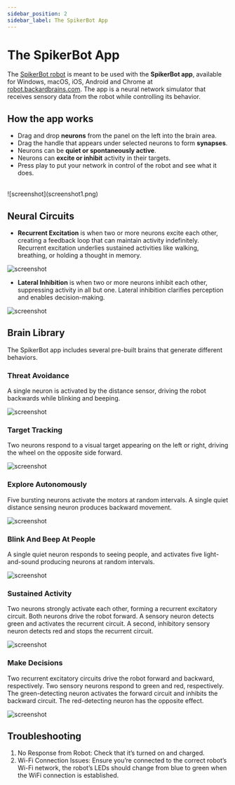 ```yaml
---
sidebar_position: 2
sidebar_label: The SpikerBot App
---
```

# The SpikerBot App #
The [SpikerBot robot](https://docs.backyardbrains.com/Engineering/SpikerBot/) is meant to be used with the **SpikerBot app**, available for Windows, macOS, iOS, Android and Chrome at [robot.backardbrains.com](https://robot.backyardbrains.com). The app is a neural network simulator that receives sensory data from the robot while controlling its behavior.

## How the app works ##
- Drag and drop **neurons** from the panel on the left into the brain area.
- Drag the handle that appears under selected neurons to form **synapses**.
- Neurons can be **quiet or spontaneously active**.
- Neurons can **excite or inhibit** activity in their targets.
- Press play to put your network in control of the robot and see what it does.
<br />
![screenshot](screenshot1.png)

## Neural Circuits ##
- **Recurrent Excitation** is when two or more neurons excite each other, creating a feedback loop that can maintain activity indefinitely. Recurrent excitation underlies sustained activities like walking, breathing, or holding a thought in memory.

![screenshot](circuit1.png)

- **Lateral Inhibition** is when two or more neurons inhibit each other, suppressing activity in all but one. Lateral inhibition clarifies perception and enables decision-making.

![screenshot](circuit2.png)

## Brain Library ##
The SpikerBot app includes several pre-built brains that generate different behaviors.

### Threat Avoidance ###
A single neuron is activated by the distance sensor, driving the robot backwards while blinking and beeping.

![screenshot](brain1.png)

### Target Tracking ###
Two neurons respond to a visual target appearing on the left or right, driving the wheel on the opposite side forward.

![screenshot](brain2.png)

### Explore Autonomously ###
Five bursting neurons activate the motors at random intervals. A single quiet distance sensing neuron produces backward movement.

![screenshot](brain3.png)

### Blink And Beep At People ###
A single quiet neuron responds to seeing people, and activates five light-and-sound producing neurons at random intervals.

![screenshot](brain4.png)

### Sustained Activity ###
Two neurons strongly activate each other, forming a recurrent excitatory circuit. Both neurons drive the robot forward. A sensory neuron detects green and activates the recurrent circuit. A second, inhibitory sensory neuron detects red and stops the recurrent circuit.

![screenshot](brain5.png)

### Make Decisions ###
Two recurrent excitatory circuits drive the robot forward and backward, respectively. Two sensory neurons respond to green and red, respectively. The green-detecting neuron activates the forward circuit and inhibits the backward circuit. The red-detecting neuron has the opposite effect.

![screenshot](brain6.png)

## Troubleshooting ##

1. No Response from Robot: Check that it’s turned on and charged.
2. Wi-Fi Connection Issues: Ensure you’re connected to the correct robot’s Wi-Fi network, the robot’s LEDs should change from blue to green when the WiFi connection is established.